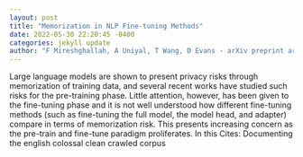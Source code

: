 ```yaml
--- 
layout: post 
title: "Memorization in NLP Fine-tuning Methods" 
date: 2022-05-30 22:20:45 -0400 
categories: jekyll update 
author: "F Mireshghallah, A Uniyal, T Wang, D Evans - arXiv preprint arXiv , 2022" 
--- 
```

Large language models are shown to present privacy risks through memorization of training data, and several recent works have studied such risks for the pre-training phase. Little attention, however, has been given to the fine-tuning phase and it is not well understood how different fine-tuning methods (such as fine-tuning the full model, the model head, and adapter) compare in terms of memorization risk. This presents increasing concern as the pre-train and fine-tune paradigm proliferates. In this Cites: Documenting the english colossal clean crawled corpus